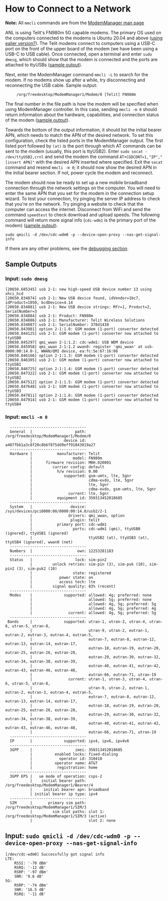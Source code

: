 # How to Connect to a Network

**Note:** All `mmcli` commands are from the [ModemManager man page](https://www.freedesktop.org/software/ModemManager/man/1.0.0/mmcli.8.html)

ANL is using Telit's FN980m 5G capable modems. The primary OS used on the computers connected to the modems is Ubuntu 20.04 and above ([using ealier version?](https://github.com/waggle-sensor/summer2022/blob/main/snead/Connection-Info/Debugging.md#running-earlier-version-of-ubuntu)). The Telit modems connect to computers using a USB-C port on the front of the upper board of the modem (we have been using a USB-C to USB cable). Once connected, open a terminal and enter `sudo dmesg`, which should show that the modem is connected and the ports are attached to ttyUSBs ([sample output](https://github.com/waggle-sensor/summer2022/blob/main/snead/Connection-Info/HowToConnect.md#input-sudo-dmesg)).

Next, enter the ModemManager command `mmcli -L` to search for the modem. If no modems show up after a while, try disconnecting and reconnecting the USB cable. Sample output:

`     /org/freedesktop/ModemManager1/Modem/0 [Telit] FN980m`

The final number in the file path is how the modem will be specified when using ModemManager controller. In this case, sending `mmcli -m 0` should return information about the hardware, capabilities, and connection status of the modem ([sample output](https://github.com/waggle-sensor/summer2022/blob/main/snead/Connection-Info/HowToConnect.md#input-mmcli--m-0)). 

Towards the bottom of the output information, it should list the initial bearer APN, which needs to match the APN of the desired network. To set this configuration, check the listed ports in the ModemManager output. The first listed port followed by `(at)` is the port through which AT commands can be sent to the modem (usually, this port is ttyUSB2). Enter `sudo socat - /dev/ttyUSB2,crnl` and send the modem the command `AT+CGDCONT=1,"IP","[insert APN]"` with the desired APN inserted where specified. Exit the `socat` command and resend `mmcli -m 0`; it should now show the desired APN in the initial bearer section. If not, power cycle the modem and reconnect.

The modem should now be ready to set up a new mobile broadband connection through the network settings on the computer. You will need to enter the same APN that you set for the modem in the connection setup wizard. To test your connection, try pinging the server IP address to check that you're on the network. Try pinging a website to check that the computer can access the internet. Disconnect from WiFi and send the command `speedtest` to check download and upload speeds. The following command will return more signal info (`cdc-wdm1` is the primary port of the modem) ([sample output](https://github.com/waggle-sensor/summer2022/blob/main/snead/Connection-Info/HowToConnect.md#input-sudo-qmicli--d-devcdc-wdm0--p---device-open-proxy---nas-get-signal-info)). 

`sudo qmicli -d /dev/cdc-wdm0 -p --device-open-proxy --nas-get-signal-info`

If there are any other problems, see the [debugging section](https://github.com/waggle-sensor/summer2022/blob/main/snead/Connection-Info/Debugging.md).

## Sample Outputs

### Input: `sudo dmesg`

```
[20650.685345] usb 2-1: new high-speed USB device number 13 using xhci_hcd
[20650.834874] usb 2-1: New USB device found, idVendor=1bc7, idProduct=1050, bcdDevice=4.14
[20650.834881] usb 2-1: New USB device strings: Mfr=1, Product=2, SerialNumber=3
[20650.834884] usb 2-1: Product: FN980m
[20650.834886] usb 2-1: Manufacturer: Telit Wireless Solutions
[20650.834887] usb 2-1: SerialNumber: 378d1438
[20650.843981] option 2-1:1.0: GSM modem (1-port) converter detected
[20650.844125] usb 2-1: GSM modem (1-port) converter now attached to ttyUSB0
[20650.845297] qmi_wwan 2-1:1.2: cdc-wdm1: USB WDM device
[20650.845958] qmi_wwan 2-1:1.2 wwan0: register 'qmi_wwan' at usb-0000:00:14.0-1, WWAN/QMI device, ea:fc:5e:67:16:08
[20650.846166] option 2-1:1.3: GSM modem (1-port) converter detected
[20650.846305] usb 2-1: GSM modem (1-port) converter now attached to ttyUSB1
[20650.846725] option 2-1:1.4: GSM modem (1-port) converter detected
[20650.847322] usb 2-1: GSM modem (1-port) converter now attached to ttyUSB2
[20650.847512] option 2-1:1.5: GSM modem (1-port) converter detected
[20650.847648] usb 2-1: GSM modem (1-port) converter now attached to ttyUSB3
[20650.847811] option 2-1:1.6: GSM modem (1-port) converter detected
[20650.847914] usb 2-1: GSM modem (1-port) converter now attached to ttyUSB4
```

### Input: `mmcli -m 0`

```
  ----------------------------------
  General  |                   path: /org/freedesktop/ModemManager1/Modem/0
           |              device id: a407fbb1a3c8f20c8b6f875dd9eff91843019a27
  ----------------------------------
  Hardware |           manufacturer: Telit
           |                  model: FN980m
           |      firmware revision: M0H.020001
           |         carrier config: default
           |           h/w revision: 0.00
           |              supported: gsm-umts, lte, 5gnr
           |                         cdma-evdo, lte, 5gnr
           |                         lte, 5gnr
           |                         cdma-evdo, gsm-umts, lte, 5gnr
           |                current: lte, 5gnr
           |           equipment id: 350313452018685
  ----------------------------------
  System   |                 device: /sys/devices/pci0000:00/0000:00:14.0/usb2/2-1
           |                drivers: qmi_wwan, option
           |                 plugin: telit
           |           primary port: cdc-wdm1
           |                  ports: cdc-wdm1 (qmi), ttyUSB0 (ignored), ttyUSB1 (ignored)
           |                         ttyUSB2 (at), ttyUSB3 (at), ttyUSB4 (ignored), wwan0 (net)
  ----------------------------------
  Numbers  |                    own: 12253281183
  ----------------------------------
  Status   |                   lock: sim-pin2
           |         unlock retries: sim-pin (3), sim-puk (10), sim-pin2 (3), sim-puk2 (10)
           |                  state: registered
           |            power state: on
           |            access tech: lte
           |         signal quality: 83% (recent)
  ----------------------------------
  Modes    |              supported: allowed: 4g; preferred: none
           |                         allowed: 5g; preferred: none
           |                         allowed: 4g, 5g; preferred: 5g
           |                         allowed: 4g, 5g; preferred: 4g
           |                current: allowed: 4g, 5g; preferred: 5g
  ----------------------------------
 Bands     |              supported: utran-1, utran-3, utran-4, utran-6, utran-5, utran-8, 
           |                         utran-9, utran-2, eutran-1, eutran-2, eutran-3, eutran-4, eutran-5,
           |                         eutran-7, eutran-8, eutran-12, eutran-13, eutran-14, eutran-17,
           |                         eutran-18, eutran-19, eutran-20, eutran-25, eutran-26, eutran-28,
           |                         eutran-29, eutran-30, eutran-32, eutran-34, eutran-38, eutran-39, 
           |                         eutran-40, eutran-41, eutran-42, eutran-43, eutran-46, eutran-48, 
           |                         eutran-66, eutran-71, utran-19
           |                current: utran-1, utran-3, utran-4, utran-6, utran-5, utran-8,
           |                         utran-9, utran-2, eutran-1, eutran-2, eutran-3, eutran-4, eutran-5, 
           |                         eutran-7, eutran-8, eutran-12, eutran-13, eutran-14, eutran-17, 
           |                         eutran-18, eutran-19, eutran-20, eutran-25, eutran-26, eutran-28, 
           |                         eutran-29, eutran-30, eutran-32, eutran-34, eutran-38, eutran-39, 
           |                         eutran-40, eutran-41, eutran-42, eutran-43, eutran-46, eutran-48, 
           |                         eutran-66, eutran-71, utran-19
  ----------------------------------
  IP       |              supported: ipv4, ipv6, ipv4v6
  ----------------------------------
  3GPP     |                   imei: 350313452018685
           |          enabled locks: fixed-dialing
           |            operator id: 310410
           |          operator name: AT&T
           |           registration: home
  ----------------------------------
  3GPP EPS |   ue mode of operation: csps-2
           |    initial bearer path: /org/freedesktop/ModemManager1/Bearer/4
           |     initial bearer apn: broadband
           | initial bearer ip type: ipv4
  ----------------------------------
  SIM      |       primary sim path: /org/freedesktop/ModemManager1/SIM/3
           |         sim slot paths: slot 1: /org/freedesktop/ModemManager1/SIM/3 (active)
           |                         slot 2: none
```

## Input: `sudo qmicli -d /dev/cdc-wdm0 -p --device-open-proxy --nas-get-signal-info`

```
[/dev/cdc-wdm0] Successfully got signal info
LTE:
	RSSI: '-70 dBm'
	RSRQ: '-12 dB'
	RSRP: '-97 dBm'
	SNR: '9.6 dB'
5G:
	RSRP: '-74 dBm'
	SNR: '16.5 dB'
	RSRQ: '-11 dB'
```
